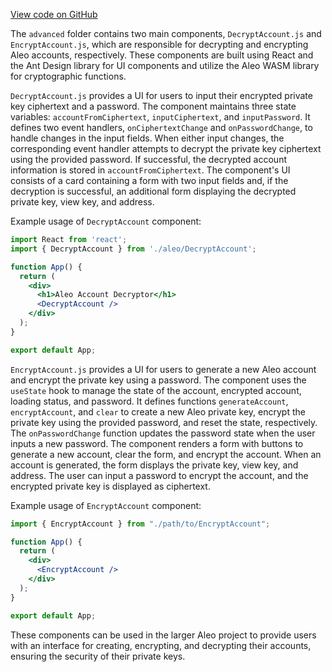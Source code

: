 [View code on GitHub](https://github.com/AleoHQ/aleo/.autodoc/docs/json/website/src/tabs/advanced)

The `advanced` folder contains two main components, `DecryptAccount.js` and `EncryptAccount.js`, which are responsible for decrypting and encrypting Aleo accounts, respectively. These components are built using React and the Ant Design library for UI components and utilize the Aleo WASM library for cryptographic functions.

`DecryptAccount.js` provides a UI for users to input their encrypted private key ciphertext and a password. The component maintains three state variables: `accountFromCiphertext`, `inputCiphertext`, and `inputPassword`. It defines two event handlers, `onCiphertextChange` and `onPasswordChange`, to handle changes in the input fields. When either input changes, the corresponding event handler attempts to decrypt the private key ciphertext using the provided password. If successful, the decrypted account information is stored in `accountFromCiphertext`. The component's UI consists of a card containing a form with two input fields and, if the decryption is successful, an additional form displaying the decrypted private key, view key, and address.

Example usage of `DecryptAccount` component:

```jsx
import React from 'react';
import { DecryptAccount } from './aleo/DecryptAccount';

function App() {
  return (
    <div>
      <h1>Aleo Account Decryptor</h1>
      <DecryptAccount />
    </div>
  );
}

export default App;
```

`EncryptAccount.js` provides a UI for users to generate a new Aleo account and encrypt the private key using a password. The component uses the `useState` hook to manage the state of the account, encrypted account, loading status, and password. It defines functions `generateAccount`, `encryptAccount`, and `clear` to create a new Aleo private key, encrypt the private key using the provided password, and reset the state, respectively. The `onPasswordChange` function updates the password state when the user inputs a new password. The component renders a form with buttons to generate a new account, clear the form, and encrypt the account. When an account is generated, the form displays the private key, view key, and address. The user can input a password to encrypt the account, and the encrypted private key is displayed as ciphertext.

Example usage of `EncryptAccount` component:

```jsx
import { EncryptAccount } from "./path/to/EncryptAccount";

function App() {
  return (
    <div>
      <EncryptAccount />
    </div>
  );
}

export default App;
```

These components can be used in the larger Aleo project to provide users with an interface for creating, encrypting, and decrypting their accounts, ensuring the security of their private keys.
